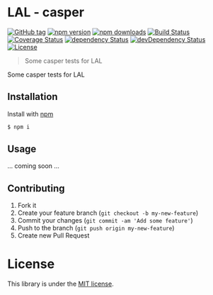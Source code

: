 # LAL - casper

[![GitHub tag][github-image-tag]][github-url]
[![npm version][npm-image-version]][npm-url]
[![npm downloads][npm-image-downloads]][npm-url]
[![Build Status](https://img.shields.io/travis/dasrick/lal-casper.svg)](https://travis-ci.org/dasrick/lal-casper)
[![Coverage Status](https://coveralls.io/repos/dasrick/lal-casper/badge.svg?branch=master&service=github)](https://coveralls.io/github/dasrick/lal-casper?branch=master)
[![dependency Status](https://david-dm.org/dasrick/lal-casper/status.svg)](https://david-dm.org/dasrick/lal-casper#info=dependencies)
[![devDependency Status](https://david-dm.org/dasrick/lal-casper/dev-status.svg)](https://david-dm.org/dasrick/lal-casper#info=devDependencies)
[![License](https://img.shields.io/github/license/dasrick/lal-casper.svg)](https://github.com/dasrick/lal-casper/blob/master/LICENSE)

> Some casper tests for LAL

Some casper tests for LAL


## Installation

Install with [npm](https://www.npmjs.com/)

```sh
$ npm i
```


## Usage

... coming soon ...



## Contributing

1. Fork it
2. Create your feature branch (`git checkout -b my-new-feature`)
3. Commit your changes (`git commit -am 'Add some feature'`)
4. Push to the branch (`git push origin my-new-feature`)
5. Create new Pull Request


# License

This library is under the [MIT license](https://github.com/dasrick/lal-casper/blob/master/LICENSE).


[github-image-tag]: https://img.shields.io/github/tag/dasrick/lal-casper.svg?style=flat-square
[github-url]: https://github.com/dasrick/lal-casper
[npm-image-version]: https://img.shields.io/npm/v/lal-casper.svg?style=flat-square
[npm-image-downloads]: https://img.shields.io/npm/dm/lal-casper.svg?style=flat-square
[npm-url]: https://www.npmjs.com/package/lal-casper
